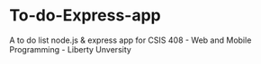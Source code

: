 # To-do-Express-app
A to do list node.js &amp; express app for CSIS 408 - Web and Mobile Programming - Liberty Unversity
